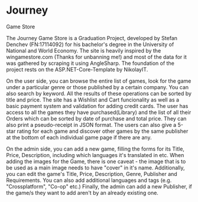 # Journey
Game Store

The Journey Game Store is a Graduation Project, developed by Stefan Denchev (FN:17114092) for his bachelor's degree in the University of National and World Economy.
The site is heavily inspired by the wingamestore.com (Thanks for unbanning me!) and most of the data for it was gathered by scraping it using AngleSharp.
The foundation of the project rests on the ASP.NET-Core-Template by NikolayIT.


On the user side, you can browse the entire list of games, look for the game under a particular genre or those published by a certain company. You can also search by keyword. All the results of these operations can be sorted by title and price.
The site has a Wishlist and Cart funcionality as well as a basic payment system and validation for adding credit cards. The user has access to all the games they have purchased(Library) and the list of all their Orders which can be sorted by date of purchase and total price. They can also print a pseudo-receipt in JSON format.
The users can also give a 5-star rating for each game and discover other games by the same publisher at the bottom of each individual game page if there are any.


On the admin side, you can add a new game, filling the forms for its Title, Price, Description, including which languages it's translated in etc. When adding the images for the Game, there is one caveat - the image that is to be used as a main image needs to have "cover" in it's name.
Additionally, you can edit the game's Title, Price, Description, Genre, Publisher and Requirements. You can also add additional languages and tags (e.g. "Crossplatform", "Co-op" etc.)
Finally, the admin can add a new Publisher, if the game/s they want to add aren't by an already existing one.
